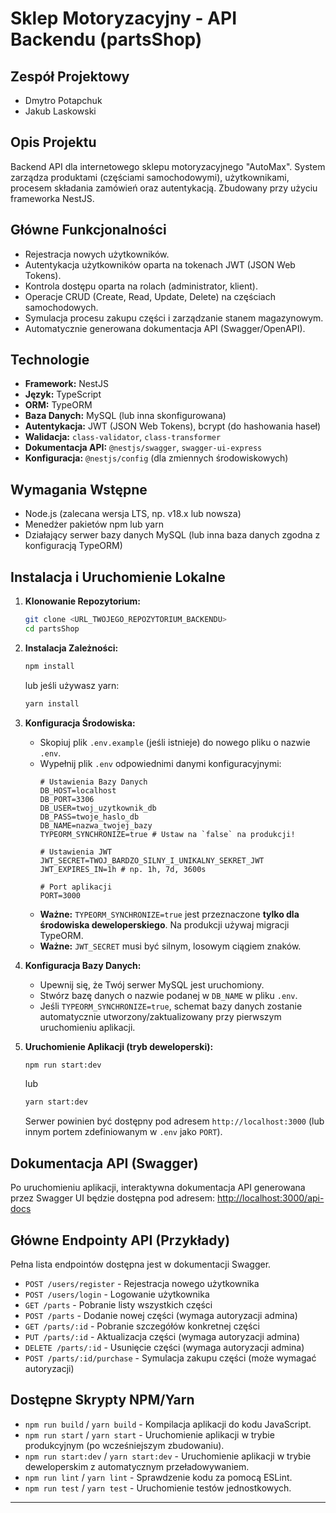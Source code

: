 # Sklep Motoryzacyjny - API Backendu (partsShop)

## Zespół Projektowy
- Dmytro Potapchuk
- Jakub Laskowski

## Opis Projektu
Backend API dla internetowego sklepu motoryzacyjnego "AutoMax". System zarządza produktami (częściami samochodowymi), użytkownikami, procesem składania zamówień oraz autentykacją. Zbudowany przy użyciu frameworka NestJS.

## Główne Funkcjonalności
- Rejestracja nowych użytkowników.
- Autentykacja użytkowników oparta na tokenach JWT (JSON Web Tokens).
- Kontrola dostępu oparta na rolach (administrator, klient).
- Operacje CRUD (Create, Read, Update, Delete) na częściach samochodowych.
- Symulacja procesu zakupu części i zarządzanie stanem magazynowym.
- Automatycznie generowana dokumentacja API (Swagger/OpenAPI).

## Technologie
- **Framework:** NestJS
- **Język:** TypeScript
- **ORM:** TypeORM
- **Baza Danych:** MySQL (lub inna skonfigurowana)
- **Autentykacja:** JWT (JSON Web Tokens), bcrypt (do hashowania haseł)
- **Walidacja:** `class-validator`, `class-transformer`
- **Dokumentacja API:** `@nestjs/swagger`, `swagger-ui-express`
- **Konfiguracja:** `@nestjs/config` (dla zmiennych środowiskowych)

## Wymagania Wstępne
- Node.js (zalecana wersja LTS, np. v18.x lub nowsza)
- Menedżer pakietów npm lub yarn
- Działający serwer bazy danych MySQL (lub inna baza danych zgodna z konfiguracją TypeORM)

## Instalacja i Uruchomienie Lokalne

1.  **Klonowanie Repozytorium:**
    ```bash
    git clone <URL_TWOJEGO_REPOZYTORIUM_BACKENDU>
    cd partsShop
    ```

2.  **Instalacja Zależności:**
    ```bash
    npm install
    ```
    lub jeśli używasz yarn:
    ```bash
    yarn install
    ```

3.  **Konfiguracja Środowiska:**
    * Skopiuj plik `.env.example` (jeśli istnieje) do nowego pliku o nazwie `.env`.
    * Wypełnij plik `.env` odpowiednimi danymi konfiguracyjnymi:
      ```dotenv
      # Ustawienia Bazy Danych
      DB_HOST=localhost
      DB_PORT=3306
      DB_USER=twoj_uzytkownik_db
      DB_PASS=twoje_haslo_db
      DB_NAME=nazwa_twojej_bazy
      TYPEORM_SYNCHRONIZE=true # Ustaw na `false` na produkcji!

      # Ustawienia JWT
      JWT_SECRET=TWOJ_BARDZO_SILNY_I_UNIKALNY_SEKRET_JWT
      JWT_EXPIRES_IN=1h # np. 1h, 7d, 3600s

      # Port aplikacji
      PORT=3000
      ```
    * **Ważne:** `TYPEORM_SYNCHRONIZE=true` jest przeznaczone **tylko dla środowiska deweloperskiego**. Na produkcji używaj migracji TypeORM.
    * **Ważne:** `JWT_SECRET` musi być silnym, losowym ciągiem znaków.

4.  **Konfiguracja Bazy Danych:**
    * Upewnij się, że Twój serwer MySQL jest uruchomiony.
    * Stwórz bazę danych o nazwie podanej w `DB_NAME` w pliku `.env`.
    * Jeśli `TYPEORM_SYNCHRONIZE=true`, schemat bazy danych zostanie automatycznie utworzony/zaktualizowany przy pierwszym uruchomieniu aplikacji.

5.  **Uruchomienie Aplikacji (tryb deweloperski):**
    ```bash
    npm run start:dev
    ```
    lub
    ```bash
    yarn start:dev
    ```
    Serwer powinien być dostępny pod adresem `http://localhost:3000` (lub innym portem zdefiniowanym w `.env` jako `PORT`).

## Dokumentacja API (Swagger)
Po uruchomieniu aplikacji, interaktywna dokumentacja API generowana przez Swagger UI będzie dostępna pod adresem:
[http://localhost:3000/api-docs](http://localhost:3000/api-docs)

## Główne Endpointy API (Przykłady)
Pełna lista endpointów dostępna jest w dokumentacji Swagger.
- `POST /users/register` - Rejestracja nowego użytkownika
- `POST /users/login` - Logowanie użytkownika
- `GET /parts` - Pobranie listy wszystkich części
- `POST /parts` - Dodanie nowej części (wymaga autoryzacji admina)
- `GET /parts/:id` - Pobranie szczegółów konkretnej części
- `PUT /parts/:id` - Aktualizacja części (wymaga autoryzacji admina)
- `DELETE /parts/:id` - Usunięcie części (wymaga autoryzacji admina)
- `POST /parts/:id/purchase` - Symulacja zakupu części (może wymagać autoryzacji)

## Dostępne Skrypty NPM/Yarn
- `npm run build` / `yarn build` - Kompilacja aplikacji do kodu JavaScript.
- `npm run start` / `yarn start` - Uruchomienie aplikacji w trybie produkcyjnym (po wcześniejszym zbudowaniu).
- `npm run start:dev` / `yarn start:dev` - Uruchomienie aplikacji w trybie deweloperskim z automatycznym przeładowywaniem.
- `npm run lint` / `yarn lint` - Sprawdzenie kodu za pomocą ESLint.
- `npm run test` / `yarn test` - Uruchomienie testów jednostkowych.

---